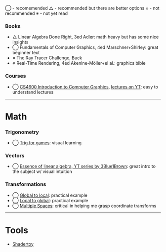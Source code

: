 ◯ - recomemended
△ - recommended but there are better options
× - not recommended
※ - not yet read

### Books
- △ Linear Algebra Done Right, 3ed Adler: math heavy but has some nice insights
- ◯ Fundamentals of Computer Graphics, 4ed Marschner+Shirley: great beginner text
- ※ The Ray Tracer Challenge, Buck
- ※ Real-Time Rendering, 4ed Akenine-Möller+el al.: graphics bible

### Courses
- ◯ [CS4600 Introduction to Computer Graphics](https://graphics.cs.utah.edu/courses/cs4600/fall2024/), [lectures on YT](https://youtube.com/watch?v=vLSphLtKQ0o&list=PLplnkTzzqsZTfYh4UbhLGpI5kGd5oW_Hh): easy to understand lectures

---

# Math
### Trigonometry
- ◯ [Trig for games](https://demoman.net/?a=trig-for-games): visual learning
### Vectors
- ◯ [Essence of linear algebra, YT series by 3Blue1Brown](https://iv.ggtyler.dev/watch?v=fNk_zzaMoSs&list=PLZHQObOWTQDPD3MizzM2xVFitgF8hE_ab&index=0): great intro to the subject w/ visual intuition

### Transformations
- ◯ [Global to local](https://gamedev.stackexchange.com/questions/79765/how-do-i-convert-from-the-global-coordinate-space-to-a-local-space): practical example
- ◯ [Local to global](https://computergraphics.stackexchange.com/questions/8562/how-to-convert-from-object-space-into-world-space-exercise-from-3d-math-primer): practical example
- ◯ [Multiple Spaces](https://gamemath.com/book/multiplespaces.html): critical in helping me grasp coordinate transforms

---

# Tools
- [Shadertoy](https://www.shadertoy.com)